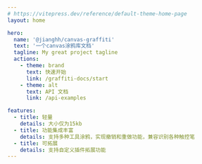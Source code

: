 ```yaml
---
# https://vitepress.dev/reference/default-theme-home-page
layout: home

hero:
  name: '@jianghh/canvas-graffiti'
  text: '一个canvas涂鸦库文档'
  tagline: My great project tagline
  actions:
    - theme: brand
      text: 快速开始
      link: /graffiti-docs/start
    - theme: alt
      text: API 文档
      link: /api-examples

features:
  - title: 轻量
    details: 大小仅为15kb
  - title: 功能集成丰富
    details: 支持多种工具涂鸦，实现撤销和重做功能，兼容识别各种触控笔
  - title: 可拓展
    details: 支持自定义插件拓展功能
---
```

